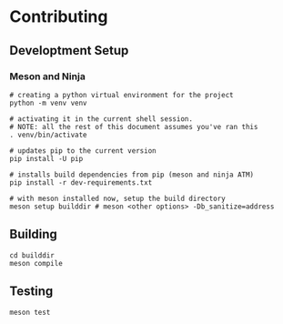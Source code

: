 # Contributing

## Developtment Setup

### Meson and Ninja

```shell
# creating a python virtual environment for the project
python -m venv venv

# activating it in the current shell session.
# NOTE: all the rest of this document assumes you've ran this
. venv/bin/activate

# updates pip to the current version
pip install -U pip

# installs build dependencies from pip (meson and ninja ATM)
pip install -r dev-requirements.txt

# with meson installed now, setup the build directory
meson setup builddir # meson <other options> -Db_sanitize=address
```

## Building

```shell
cd builddir
meson compile
```

## Testing

```shell
meson test
```
